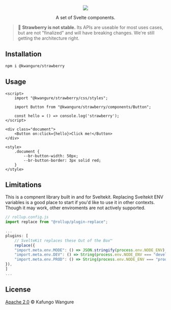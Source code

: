 <div align="center">
    <img src="./assets/strawberry_logo.png" style="max-height: 150px">
</div>

<p align="center">
    A set of Svelte components.<br/>
</p>

> 🍓 **Strawberry is not stable.** Its APIs are useable for most uses cases, but are not "finalized" and will have breaking changes. We're still getting the architecture right.

## Installation
```bash
npm i @kwangure/strawberry
```

## Usage
```svelte
<script>
    import "@kwangure/strawberry/css/styles";

    import Button from "@kwangure/strawberry/components/Button";

    const hello = () => console.log('strawberry');
</script>

<div class="document">
    <Button on:click={hello}>Click me!</Button>
</div>

<style>
    .document {
        --br-button-width: 50px;
        --br-button-border: 3px solid red;
    }
</style>

```
## Limitations
This is a compnent library built in and for Sveltekit. Replacing Sveltekit ENV
variables is a good place to start if you'd like to use it in other contexts.
Though it may work, other enviroments are not actively supported.
```javascript
// rollup.config.js
import replace from "@rollup/plugin-replace";

...
plugins: [
    // SvelteKit replaces these Out of the Box™
    replace({
    "import.meta.env.MODE": () => JSON.stringify(process.env.NODE_ENV),
    "import.meta.env.DEV": () => String(process.env.NODE_ENV === "development"),
    "import.meta.env.PROD": () => String(process.env.NODE_ENV === "production"),
}),
]
...
```

## License
[Apache 2.0](./LICENSE) © Kafungo Wangure